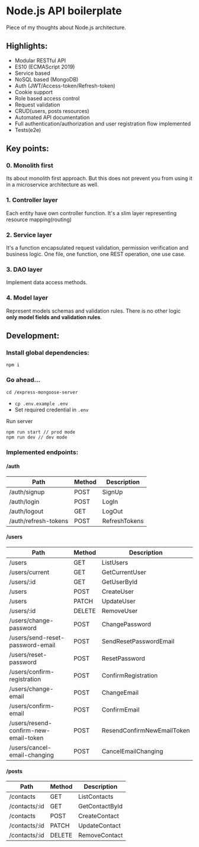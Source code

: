 # Node.js API boilerplate

Piece of my thoughts about Node.js architecture.

## Highlights:

- Modular RESTful API
- ES10 (ECMAScript 2019)
- Service based
- NoSQL based (MongoDB)
- Auth (JWT/Access-token/Refresh-token)
- Cookie support
- Role based access control
- Request validation
- CRUD(users, posts resources)
- Automated API documentation
- Full authentication/authorization and user registration flow implemented
- Tests(e2e)

## Key points:

### 0. Monolith first

Its about monolith first approach. But this does not prevent you from using it in a microservice architecture as well.

### 1. Controller layer

Each entity have own controller function. It's a slim layer representing resource mapping(routing)

### 2. Service layer

It's a function encapsulated request validation, permission verification and business logic. One file, one function, one REST operation, one use case.

### 3. DAO layer

Implement data access methods.

### 4. Model layer

Represent models schemas and validation rules. There is no other logic **only model fields and validation rules**.

## Development:

### Install global dependencies:

```
npm i
```

### Go ahead...

```
cd /express-mongoose-server
```

- `cp .env.example .env`
- Set required credential in `.env`

Run server

```
npm run start // prod mode
npm run dev // dev mode
```

### Implemented endpoints:

#### /auth

| Path                 | Method | Description   |
| -------------------- | ------ | ------------- |
| /auth/signup         | POST   | SignUp        |
| /auth/login          | POST   | LogIn         |
| /auth/logout         | GET    | LogOut        |
| /auth/refresh-tokens | POST   | RefreshTokens |

#### /users

| Path                                  | Method | Description                |
| ------------------------------------- | ------ | -------------------------- |
| /users                                | GET    | ListUsers                  |
| /users/current                        | GET    | GetCurrentUser             |
| /users/:id                            | GET    | GetUserById                |
| /users                                | POST   | CreateUser                 |
| /users                                | PATCH  | UpdateUser                 |
| /users/:id                            | DELETE | RemoveUser                 |
| /users/change-password                | POST   | ChangePassword             |
| /users/send-reset-password-email      | POST   | SendResetPasswordEmail     |
| /users/reset-password                 | POST   | ResetPassword              |
| /users/confirm-registration           | POST   | ConfirmRegistration        |
| /users/change-email                   | POST   | ChangeEmail                |
| /users/confirm-email                  | POST   | ConfirmEmail               |
| /users/resend-confirm-new-email-token | POST   | ResendConfirmNewEmailToken |
| /users/cancel-email-changing          | POST   | CancelEmailChanging        |

#### /posts

| Path          | Method | Description    |
| ------------- | ------ | -------------- |
| /contacts     | GET    | ListContacts   |
| /contacts/:id | GET    | GetContactById |
| /contacts     | POST   | CreateContact  |
| /contacts/:id | PATCH  | UpdateContact  |
| /contacts/:id | DELETE | RemoveContact  |
